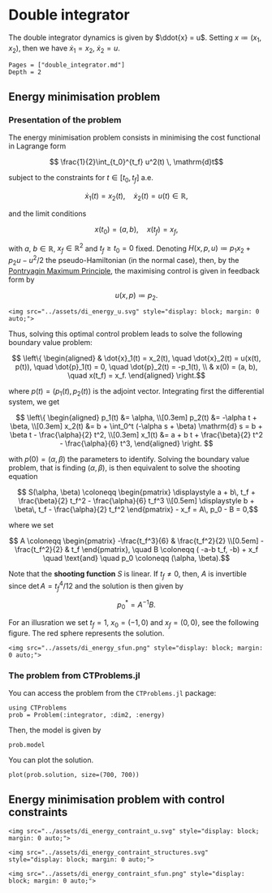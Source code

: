 # Double integrator

The double integrator dynamics is given by $\ddot{x} = u$. Setting $x \coloneqq (x_1, x_2)$, then we have $\dot{x}_1 = x_2$, $\dot{x}_2 = u$.

```@contents
Pages = ["double_integrator.md"]
Depth = 2
```

## Energy minimisation problem

### Presentation of the problem

The energy minimisation problem consists in minimising the cost functional in Lagrange form

```math
    \frac{1}{2}\int_{t_0}^{t_f} u^2(t) \, \mathrm{d}t
```

subject to the constraints for $t \in [t_0, t_f]$ a.e.

```math
    \dot x_1(t) = x_2(t), \quad \dot x_2(t) = u(t) \in \mathbb{R},
```

and the limit conditions

```math
    x(t_0) = (a, b), \quad x(t_f) = x_f,
```

with $a$, $b \in \mathbb{R}$, $x_f \in \mathbb{R}^2$ and $t_f \ge t_0 = 0$ fixed. Denoting $H(x, p, u) \coloneqq p_1 x_2 + p_2 u - u^2/2$ the pseudo-Hamiltonian (in the normal case), then, by the [Pontryagin Maximum Principle](https://en.wikipedia.org/wiki/Pontryagin%27s_maximum_principle), the maximising control is given in feedback form by

```math
    u(x, p) \coloneqq p_2.
```

```@raw html
<img src="../assets/di_energy_u.svg" style="display: block; margin: 0 auto;">
```

Thus, solving this optimal control problem leads to solve the following boundary value problem:

```math
    \left\{
    \begin{aligned}
        & \dot{x}_1(t) = x_2(t), \quad 
        \dot{x}_2(t) = u(x(t), p(t)), \quad 
        \dot{p}_1(t) = 0, \quad 
        \dot{p}_2(t) = -p_1(t), \\
        & x(0) = (a, b), \quad x(t_f) = x_f.
    \end{aligned}
    \right.
```

where $p(t) = (p_1(t), p_2(t))$ is the adjoint vector.
Integrating first the differential system, we get

```math
    \left\{
    \begin{aligned}
        p_1(t) &= \alpha, \\[0.3em]
        p_2(t) &= -\alpha t + \beta, \\[0.3em]
        x_2(t) &= b + \int_0^t (-\alpha s + \beta) \mathrm{d} s = 
        b + \beta t - \frac{\alpha}{2} t^2, \\[0.3em]
        x_1(t) &= a + b t + \frac{\beta}{2} t^2 - \frac{\alpha}{6} t^3,
    \end{aligned}
    \right.    
```

with $p(0) = (\alpha, \beta)$ the parameters to identify. Solving the boundary value problem, that is finding $(\alpha, \beta)$, is then equivalent to solve the shooting equation

```math
    S(\alpha, \beta) \coloneqq
    \begin{pmatrix}
        \displaystyle a + b\, t_f + \frac{\beta}{2} t_f^2 - \frac{\alpha}{6} t_f^3 \\[0.5em]
        \displaystyle b + \beta\, t_f - \frac{\alpha}{2} t_f^2
    \end{pmatrix}
    - x_f = A\, p_0 - B = 0,
```

where we set

```math
    A \coloneqq 
    \begin{pmatrix}
    -\frac{t_f^3}{6} & \frac{t_f^2}{2} \\[0.5em]
     -\frac{t_f^2}{2} & t_f
    \end{pmatrix},
    \quad
    B \coloneqq ( -a-b t_f, -b) + x_f
    \quad
    \text{and}
    \quad 
    p_0 \coloneqq (\alpha, \beta).
```

Note that the **shooting function** $S$ is linear. If $t_f \ne 0$, then, $A$ is invertible since
$\det A = t_f^4/12$ and the solution is then given by

```math
    p^*_0 = A^{-1} B.
```

For an illusration we set $t_f=1$, $x_0 = (-1, 0)$ and $x_f = (0, 0)$, see the following figure.
The red sphere represents the solution.

```@raw html
<img src="../assets/di_energy_sfun.png" style="display: block; margin: 0 auto;">
```

### The problem from CTProblems.jl

You can access the problem from the `CTProblems.jl` package:

```@example main
using CTProblems
prob = Problem(:integrator, :dim2, :energy)
```

Then, the model is given by

```@example main
prob.model
```

You can plot the solution.

```@example main
plot(prob.solution, size=(700, 700))
```

## Energy minimisation problem with control constraints

```@raw html
<img src="../assets/di_energy_contraint_u.svg" style="display: block; margin: 0 auto;">
```

```@raw html
<img src="../assets/di_energy_contraint_structures.svg" style="display: block; margin: 0 auto;">
```

```@raw html
<img src="../assets/di_energy_contraint_sfun.png" style="display: block; margin: 0 auto;">
```
